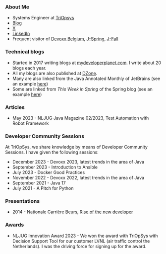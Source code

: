 ### About Me
* Systems Engineer at [TriOpsys](https://www.triopsys.nl)
* [Blog](https://www.mydeveloperplanet.com)
* [X](https://twitter.com/mydevlprplanet)
* [LinkedIn](https://www.linkedin.com/in/gunter-rotsaert-5402a912/)
* Frequent visitor of [Devoxx Belgium](https://devoxx.be/), [J-Spring](https://jspring.nl/), [J-Fall](https://jfall.nl/)

### Technical blogs
* Started in 2017 writing blogs at [mydeveloperplanet.com](https://www.mydeveloperplanet.com). I write about 20 blogs each year.
* All my blogs are also published at [DZone](https://dzone.com/authors/mydeveloperplanet).
* Many are also linked from the Java Annotated Monthly of JetBrains (see an example [here](https://blog.jetbrains.com/idea/2023/11/java-annotated-monthly-november-2023/))
* Some are linked from *This Week in Spring* of the Spring blog (see an example [here](https://spring.io/blog/2024/01/02/this-week-in-spring-january-1st-2024/))

### Articles
* May 2023 - NLJUG Java Magazine 02/2023, Test Automation with Robot Framework

### Developer Community Sessions
At TriOpSys, we share knowledge by means of Developer Community Sessions. I have given the following sessions:
* December 2023 - Devoxx 2023, latest trends in the area of Java
* September 2023 - Introduction to Ansible
* July 2023 - Docker Good Practices
* November 2022 - Devoxx 2022, latest trends in the area of Java
* September 2021 - Java 17
* July 2021 - A Pitch for Python

### Presentations
* 2014 - Nationale Carrière Beurs, [Rise of the new developer](https://www.carrierebeurs.nl/workshops/opkomst-van-de-nieuwe-ontwikkelaar/item10348)

### Awards
* NLJUG Innovation Award 2023 - We won the award with TriOpSys with Decision Support Tool for our customer LVNL (air traffic control the Netherlands). I was the driving force for signing up for the award.

<!--
**mydeveloperplanet/mydeveloperplanet** is a ✨ _special_ ✨ repository because its `README.md` (this file) appears on your GitHub profile.

Here are some ideas to get you started:

- 🔭 I’m currently working on ...
- 🌱 I’m currently learning ...
- 👯 I’m looking to collaborate on ...
- 🤔 I’m looking for help with ...
- 💬 Ask me about ...
- 📫 How to reach me: ...
- 😄 Pronouns: ...
- ⚡ Fun fact: ...
-->
